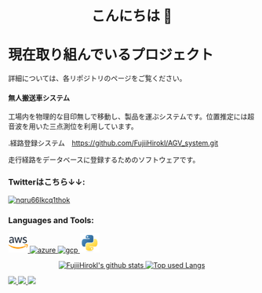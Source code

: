 <h1 align="center">こんにちは 👋</h1>


# 現在取り組んでいるプロジェクト
詳細については、各リポジトリのページをご覧ください。


#### 無人搬送車システム
工場内を物理的な目印無しで移動し、製品を運ぶシステムです。位置推定には超音波を用いた三点測位を利用しています。

.経路登録システム　https://github.com/FujiiHirokl/AGV_system.git

走行経路をデータベースに登録するためのソフトウェアです。


<h3 align="left">Twitterはこちら↓↓:</h3>
<p align="left"> <a href= "https://twitter.com/nqru66lkcq1thok" target="blank"><img src="https://img.shields.io/twitter/follow/nqru66lkcq1thok?logo=twitter&style=for-the-badge" alt= "nqru66lkcq1thok" /></a> </p>



<h3 align="left">Languages and Tools:</h3>
<p align="left"> <a href="https://aws.amazon.com" target="_blank" rel="noreferrer"> <img src="https://raw.githubusercontent.com/devicons/devicon/master/icons/amazonwebservices/amazonwebservices-original-wordmark.svg" alt="aws" width="40" height="40"/> </a> <a href="https://azure.microsoft.com/en-in/" target="_blank" rel="noreferrer"> <img src="https://www.vectorlogo.zone/logos/microsoft_azure/microsoft_azure-icon.svg" alt="azure" width="40" height="40"/> </a> <a href="https://cloud.google.com" target="_blank" rel="noreferrer"> <img src="https://www.vectorlogo.zone/logos/google_cloud/google_cloud-icon.svg" alt="gcp" width="40" height="40"/> </a> <a href="https://www.python.org" target="_blank" rel="noreferrer"> <img src="https://raw.githubusercontent.com/devicons/devicon/master/icons/python/python-original.svg" alt="python" width="40" height="40"/> </a> </p>

<div align="center">
  <a href="https://github.com/FujiiHirokl/">
    <!-- リポジトリステータス -->
    <img src="https://github-readme-stats.vercel.app/api?username=FujiiHirokl&hide=contribs&count_private=true&show_icons=true&theme=tokyonight" alt="FujiiHirokl's github stats" />
  </a>
  <a href="https://github.com/FujiiHirokl/">
    <!-- ソースコード統計 -->
      <img src="https://github-readme-stats.vercel.app/api/top-langs/?username=FujiiHirokl&layout=compact&theme=tokyonight" alt="Top used Langs" />
</div>

<img src="https://img.shields.io/badge/-Amazon%20aws-232F3E.svg?logo=amazon-aws&style=plastic"> <img src="https://img.shields.io/badge/-Python-3776AB.svg?logo=python&style=plastic"> <img src="https://img.shields.io/badge/-Google%20cloud-4285F4.svg?logo=google-cloud&style=plastic">

